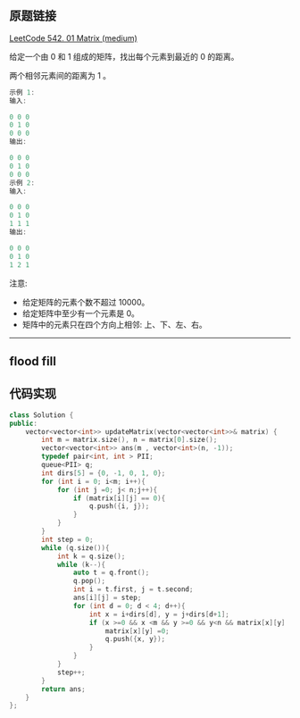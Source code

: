 ## 原题链接

[LeetCode 542. 01 Matrix (medium)](https://leetcode-cn.com/problems/01-matrix/)

给定一个由 0 和 1 组成的矩阵，找出每个元素到最近的 0 的距离。

两个相邻元素间的距离为 1 。

```cpp
示例 1:
输入:

0 0 0
0 1 0
0 0 0
输出:

0 0 0
0 1 0
0 0 0
示例 2:
输入:

0 0 0
0 1 0
1 1 1
输出:

0 0 0
0 1 0
1 2 1
```

注意:

- 给定矩阵的元素个数不超过 10000。
- 给定矩阵中至少有一个元素是 0。
- 矩阵中的元素只在四个方向上相邻: 上、下、左、右。

---

## flood fill


## 代码实现

```cpp
class Solution {
public:
    vector<vector<int>> updateMatrix(vector<vector<int>>& matrix) {
        int m = matrix.size(), n = matrix[0].size();
        vector<vector<int>> ans(m , vector<int>(n, -1));
        typedef pair<int, int > PII;
        queue<PII> q;
        int dirs[5] = {0, -1, 0, 1, 0};
        for (int i = 0; i<m; i++){
            for (int j =0; j< n;j++){
                if (matrix[i][j] == 0){
                    q.push({i, j});        
                }
            }
        }
        int step = 0;
        while (q.size()){
            int k = q.size();
            while (k--){
                auto t = q.front();
                q.pop();
                int i = t.first, j = t.second;
                ans[i][j] = step;
                for (int d = 0; d < 4; d++){
                    int x = i+dirs[d], y = j+dirs[d+1];
                    if (x >=0 && x <m && y >=0 && y<n && matrix[x][y] !=0 && ans[x][y] == -1){
                        matrix[x][y] =0; 
                        q.push({x, y});
                    }
                }
            }
            step++;
        }
        return ans;
    }
};
```
